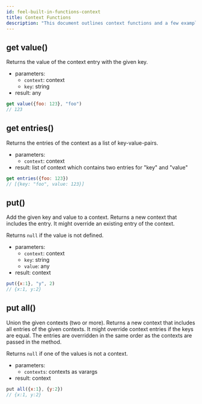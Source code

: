 ```yaml
---
id: feel-built-in-functions-context
title: Context Functions
description: "This document outlines context functions and a few examples."
---
```


## get value()

Returns the value of the context entry with the given key.

* parameters:
  * `context`: context
  * `key`: string
* result: any

```js
get value({foo: 123}, "foo") 
// 123
```

## get entries()

Returns the entries of the context as a list of key-value-pairs.

* parameters:
  * `context`: context
* result: list of context which contains two entries for "key" and "value"

```js
get entries({foo: 123})
// [{key: "foo", value: 123}]
```

## put()

Add the given key and value to a context. Returns a new context that includes the entry. It might override an existing entry of the context.  

Returns `null` if the value is not defined.

* parameters:
  * `context`: context
  * `key`: string
  * `value`: any
* result: context  

```js
put({x:1}, "y", 2)
// {x:1, y:2}
```

## put all()

Union the given contexts (two or more). Returns a new context that includes all entries of the given contexts. It might override context entries if the keys are equal. The entries are overridden in the same order as the contexts are passed in the method.    

Returns `null` if one of the values is not a context.

* parameters:
  * `contexts`: contexts as varargs
* result: context  

```js
put all({x:1}, {y:2})
// {x:1, y:2}
```
